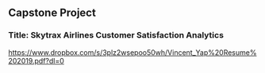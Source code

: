 ## Capstone Project

### Title:    Skytrax Airlines Customer Satisfaction Analytics

https://www.dropbox.com/s/3plz2wsepoo50wh/Vincent_Yap%20Resume%202019.pdf?dl=0
